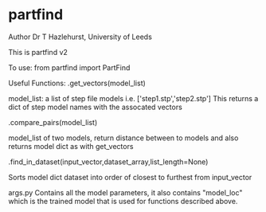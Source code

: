 # partfind
 
 Author Dr T Hazlehurst, University of Leeds
 
 This is partfind v2
 
 To use:
 from partfind import PartFind
 
 
Useful Functions:
.get_vectors(model_list)

model_list: a list of step file models i.e. ['step1.stp','step2.stp']
This returns a dict of step model names with the assocated vectors

.compare_pairs(model_list)

model_list of two models, return distance between to models and also returns model dict as with get_vectors

.find_in_dataset(input_vector,dataset_array,list_length=None)

Sorts model dict dataset into order of closest to furthest from input_vector


args.py
Contains all the model parameters, it also contains "model_loc" which is the trained model that is used for functions described above.
